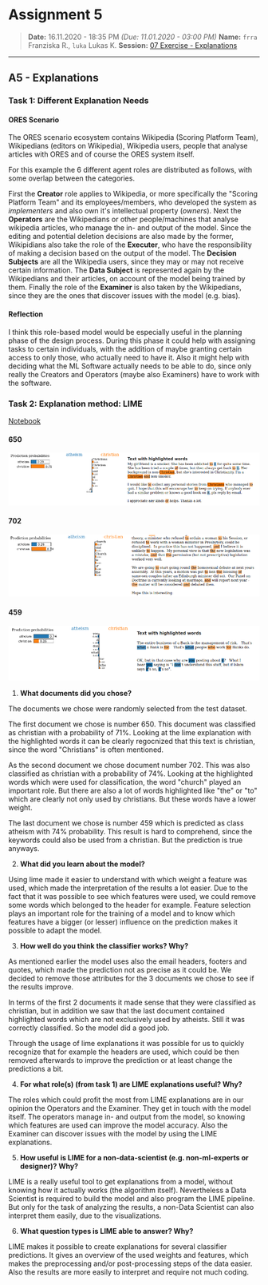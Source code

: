 # Assignment 5
> **Date:** 16.11.2020 - 18:35 PM *(Due: 11.01.2020 - 03:00 PM)*
> **Name:** `frra` Franziska R., `luka` Lukas K.
> **Session:** [07 Exercise - Explanations](https://github.com/FUB-HCC/hcds-winter-2020/wiki/07_exercise)   
----

## A5 - Explanations

### Task 1: Different Explanation Needs

#### ORES Scenario

The ORES scenario ecosystem contains Wikipedia (Scoring Platform Team), Wikipedians (editors on Wikipedia), Wikipedia users, people that analyse articles with ORES and of course the ORES system itself.

For this example the 6 different agent roles are distributed as follows, with some overlap between the categories.

First the **Creator** role applies to Wikipedia, or more specifically the "Scoring Platform Team" and its employees/members, who developed the system as *implementers* and also own it's intellectual property (*owners*). Next the **Operators** are the Wikipedians or other people/machines that analyse wikipedia articles, who manage the in- and output of the model. Since the editing and potential deletion decisions are also made by the former, Wikipidians also take the role of the **Executer**, who have the responsibility of making a decision based on the output of the model. The **Decision Subjects** are all the Wikipedia users, since they may or may not receive certain information. The **Data Subject** is represented again by the Wikipedians and their articles, on account of the model being trained by them. Finally the role of the **Examiner** is also taken by the Wikipedians, since they are the ones that discover issues with the model (e.g. bias).

#### Reflection

I think this role-based model would be especially useful in the planning phase of the design process. During this phase it could help with assigning tasks to certain individuals, with the addition of maybe granting certain access to only those, who actually need to have it. Also it might help with deciding what the ML Software actually needs to be able to do, since only really the Creators and Operators (maybe also Examiners) have to work with the software.

### Task 2: Explanation method: LIME

[Notebook](https://github.com/FUB-HCC/hcds-winter-2020/blob/main/assignments/A5_Explanation/frra/Lime_basic_usage%2C_two_class_case.ipynb)

#### 650
![](pred1.png)

#### 702
![](pred2.png)

#### 459
![](pred3.png)

1. **What documents did you chose?**

The documents we chose were randomly selected from the test dataset.

The first document we chose is number 650. This document was classified as christian with a probability of 71%. Looking at the lime explanation with the highlighted words it can be clearly regocnized that this text is christian, since the word "Christians" is often mentioned. 

As the second document we chose document number 702. This was also classified as christian with a probability of 74%. Looking at the highlighted words which were used for classification, the word "church" played an important role. But there are also a lot of words highlighted like "the" or "to" which are clearly not only used by christians. But these words have a lower weight. 

The last document we chose is number 459 which is predicted as class atheism with 74% probability. This result is hard to comprehend, since the keywords could also be used from a christian. But the prediction is true anyways. 


2. **What did you learn about the model?**

Using lime made it easier to understand with which weight a feature was used, which made the interpretation of the results a lot easier. Due to the fact that it was possible to see which features were used, we could remove some words which belonged to the header for example. Feature selection plays an important role for the training of a model and to know which features have a bigger (or lesser) influence on the prediction makes it possible to adapt the model. 


3. **How well do you think the classifier works? Why?**

As mentioned earlier the model uses also the email headers, footers and quotes, which made the prediction not as precise as it could be. We decided to remove those attributes for the 3 documents we chose to see if the results improve. 

In terms of the first 2 documents it made sense that they were classified as christian, but in addition we saw that the last document contained highlighted words which are not exclusively used by atheists. Still it was correctly classified. So the model did a good job.

Through the usage of lime explanations it was possible for us to quickly recognize that for example the headers are used, which could be then removed afterwards to improve the prediction or at least change the predictions a bit. 

4. **For what role(s) (from task 1) are LIME explanations useful? Why?**

The roles which could profit the most from LIME explanations are in our opinion the Operators and the Examiner. They get in touch with the model itself. The operators manage in- and output from the model, so knowing which features are used can improve the model accuracy. Also the Examiner can discover issues with the model by using the LIME explanations.

5. **How useful is LIME for a non-data-scientist (e.g. non-ml-experts or designer)? Why?**

LIME is a really useful tool to get explanations from a model, without knowing how it actually works (the algorithm itself). Nevertheless a Data Scientist is required to build the model and also program the LIME pipeline. But only for the task of analyzing the results, a non-Data Scientist can also interpret them easily, due to the visualizations. 


6. **What question types is LIME able to answer? Why?** 

LIME makes it possible to create explanations for several classifier predictions. It gives an overview of the used weights and features, which makes the preprocessing and/or post-processing steps of the data easier. Also the results are more easily to interpret and require not much coding.
